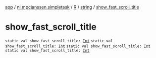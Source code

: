 [app](../../../index.md) / [nl.mpcjanssen.simpletask](../../index.md) / [R](../index.md) / [string](index.md) / [show_fast_scroll_title](.)

# show_fast_scroll_title

`static val show_fast_scroll_title: `[`Int`](https://kotlinlang.org/api/latest/jvm/stdlib/kotlin/-int/index.html)
`static val show_fast_scroll_title: `[`Int`](https://kotlinlang.org/api/latest/jvm/stdlib/kotlin/-int/index.html)
`static val show_fast_scroll_title: `[`Int`](https://kotlinlang.org/api/latest/jvm/stdlib/kotlin/-int/index.html)
`static val show_fast_scroll_title: `[`Int`](https://kotlinlang.org/api/latest/jvm/stdlib/kotlin/-int/index.html)